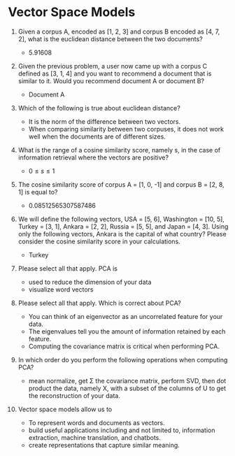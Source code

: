# Vector Space Models

1. Given a corpus A, encoded as [1, 2, 3] and corpus B encoded as [4, 7, 2], what is the euclidean distance between the two documents?
   - 5.91608

2. Given the previous problem, a user now came up with a corpus C defined as [3, 1, 4] and you want to recommend a document that is similar to it. Would you recommend document A or document B?
   - Document A

3. Which of the following is true about euclidean distance?
   - It is the norm of the difference between two vectors.
   - When comparing similarity between two corpuses, it does not work well when the documents are of different sizes.

4. What is the range of a cosine similarity score, namely s,  in the case of information retrieval where the vectors are positive?
   - $0 \leq s \leq 1$

5. The cosine similarity score of corpus A = [1, 0, -1] and corpus B = [2, 8, 1] is equal to?
   - 0.08512565307587486

6. We will define the following vectors, USA = [5, 6], Washington = [10, 5], Turkey = [3, 1], Ankara = [2, 2], Russia = [5, 5], and Japan = [4, 3]. Using only the following vectors, Ankara is the capital of what country? Please consider the cosine similarity score in your calculations.
   - Turkey

7. Please select all that apply. PCA is
   - used to reduce the dimension of your data
   - visualize word vectors

8. Please select all that apply. Which is correct about PCA?
   - You can think of an eigenvector as an uncorrelated feature for your data.
   - The eigenvalues tell you the amount of information retained by each feature.
   - Computing the covariance matrix is critical when performing PCA.

9. In which order do you perform the following operations when computing PCA?
    - mean normalize, get Σ the covariance matrix, perform SVD, then dot product the data, namely X, with a subset of the columns of U to get the reconstruction of your data.

10. Vector space models allow us to
    - To represent words and documents as vectors.
    - build useful applications including and not limited to, information extraction, machine translation, and chatbots.
    - create representations that capture similar meaning.
